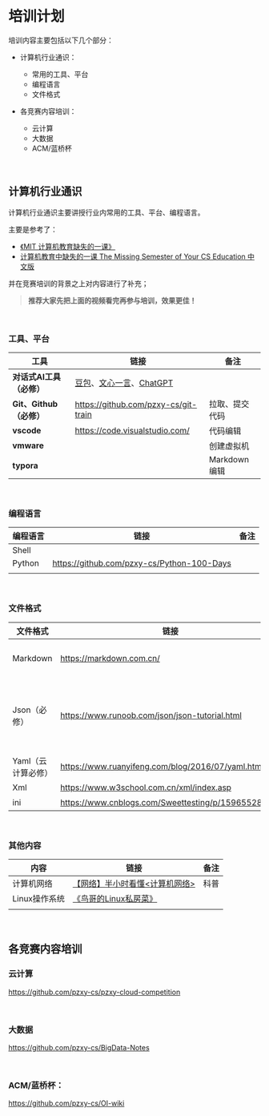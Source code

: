 # 培训计划

培训内容主要包括以下几个部分：

- 计算机行业通识：
    - 常用的工具、平台
    - 编程语言
    - 文件格式

- 各竞赛内容培训：
    - 云计算
    - 大数据
    - ACM/蓝桥杯


<br/>

## 计算机行业通识

计算机行业通识主要讲授行业内常用的工具、平台、编程语言。

主要是参考了：

-   [《MIT 计算机教育缺失的一课》](https://space.bilibili.com/518734451/channel/seriesdetail?sid=3320015)
-   [计算机教育中缺失的一课 The Missing Semester of Your CS Education 中文版](https://missing-semester-cn.github.io/)

并在竞赛培训的背景之上对内容进行了补充；

>   **推荐大家先把上面的视频看完再参与培训，效果更佳！**

<br/>

### 工具、平台

| 工具                     | 链接                                                         | 备注           |
| ------------------------ | ------------------------------------------------------------ | -------------- |
| **对话式AI工具（必修）** | [豆包](https://www.doubao.com/chat/)、[文心一言](https://yiyan.baidu.com/)、[ChatGPT](https://chat.tinycms.xyz:3002/) |                |
| **Git、Github（必修）**  | https://github.com/pzxy-cs/git-train                         | 拉取、提交代码 |
| **vscode**               | https://code.visualstudio.com/                               | 代码编辑       |
| **vmware**               |                                                              | 创建虚拟机     |
| **typora**               |                                                              | Markdown编辑   |

<br/>


### 编程语言

| 编程语言 | 链接                                       | 备注 |
| -------- | ------------------------------------------ | ---- |
| Shell    |                                            |      |
| Python   | https://github.com/pzxy-cs/Python-100-Days |      |
|          |                                            |      |

<br/>

### 文件格式

| 文件格式           | 链接                                                 | 备注                 |
| ------------------ | ---------------------------------------------------- | -------------------- |
| Markdown           | https://markdown.com.cn/                             | 记笔记格式           |
| Json（必修）       | https://www.runoob.com/json/json-tutorial.html       | 配置、前后端请求格式 |
| Yaml（云计算必修） | https://www.ruanyifeng.com/blog/2016/07/yaml.html    | 配置                 |
| Xml                | https://www.w3school.com.cn/xml/index.asp            | 配置                 |
| ini                | https://www.cnblogs.com/Sweettesting/p/15965528.html | 配置                 |

<br/>

### 其他内容

| 内容          | 链接                                                         | 备注 |
| ------------- | ------------------------------------------------------------ | ---- |
| 计算机网络    | [【网络】半小时看懂<计算机网络>](https://www.bilibili.com/video/BV124411k7uV/) | 科普 |
| Linux操作系统 | [《鸟哥的Linux私房菜》](https://book.douban.com/subject/30359954/) |      |
|               |                                                              |      |

<br/>

## 各竞赛内容培训

### 云计算

https://github.com/pzxy-cs/pzxy-cloud-competition

<br/>

### 大数据

https://github.com/pzxy-cs/BigData-Notes

<br/>

### ACM/蓝桥杯：

https://github.com/pzxy-cs/OI-wiki

